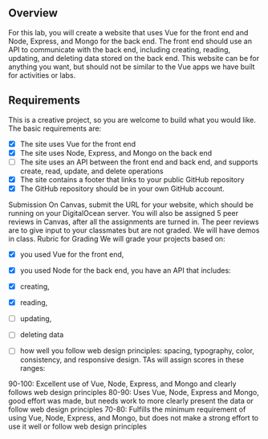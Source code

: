 ## Overview
For this lab, you will create a website that uses Vue for the front end and Node, Express, and Mongo for the back end. The front end should use an API to communicate with the back end, including creating, reading, updating, and deleting data stored on the back end. This website can be for anything you want, but should not be similar to the Vue apps we have built for activities or labs.


## Requirements
This is a creative project, so you are welcome to build what you would like. The basic requirements are:

- [x] The site uses Vue for the front end
- [x] The site uses Node, Express, and Mongo on the back end
- [ ] The site uses an API between the front end and back end, and supports create, read, update, and delete operations
- [x] The site contains a footer that links to your public GitHub repository
- [x] The GitHub repository should be in your own GitHub account.

Submission
On Canvas, submit the URL for your website, which should be running on your DigitalOcean server. 
You will also be assigned 5 peer reviews in Canvas, after all the assignments are turned in. The peer reviews are to give input to your classmates but are not graded.
We will have demos in class.
Rubric for Grading
We will grade your projects based on:

- [x] you used Vue for the front end,
- [x] you used Node for the back end,
you have an API that includes:
- [x] creating, 
- [x] reading, 
- [ ] updating,
- [ ] deleting data

- [ ] how well you follow web design principles: spacing, typography, color, consistency, and responsive design.
TAs will assign scores in these ranges:

90-100: Excellent use of Vue, Node, Express, and Mongo and clearly follows web design principles
80-90: Uses Vue, Node, Express and Mongo, good effort was made, but needs work to more clearly present the data or follow web design principles
70-80: Fulfills the minimum requirement of using Vue, Node, Express, and Mongo, but does not make a strong effort to use it well or follow web design principles
